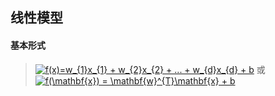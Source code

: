 ## 线性模型


#### 基本形式

> <a href="https://www.codecogs.com/eqnedit.php?latex=f(x)=w_{1}x_{1}&space;&plus;&space;w_{2}x_{2}&space;&plus;&space;...&space;&plus;&space;w_{d}x_{d}&space;&plus;&space;b" target="_blank"><img src="https://latex.codecogs.com/png.latex?f(x)=w_{1}x_{1}&space;&plus;&space;w_{2}x_{2}&space;&plus;&space;...&space;&plus;&space;w_{d}x_{d}&space;&plus;&space;b" title="f(x)=w_{1}x_{1} + w_{2}x_{2} + ... + w_{d}x_{d} + b" /></a> 或 <a href="https://www.codecogs.com/eqnedit.php?latex=f(\mathbf{x})&space;=&space;\mathbf{w}^{T}\mathbf{x}&space;&plus;&space;b" target="_blank"><img src="https://latex.codecogs.com/png.latex?f(\mathbf{x})&space;=&space;\mathbf{w}^{T}\mathbf{x}&space;&plus;&space;b" title="f(\mathbf{x}) = \mathbf{w}^{T}\mathbf{x} + b" /></a>


